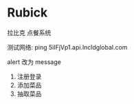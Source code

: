 # Rubick
拉比克 点餐系统

测试网络: ping 5iIFjVp1.api.lncldglobal.com


alert 改为 message

1. 注册登录
2. 添加菜品
3. 抽取菜品
